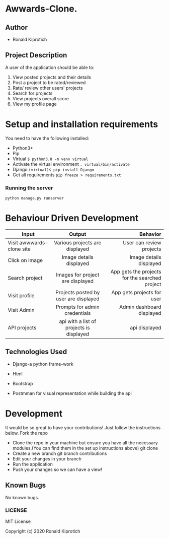 # Awwards-Clone.


## Author
* Ronald Kiprotich

## Project Description
A user of the application should be able to:

1. View posted projects and their details
2. Post a project to be rated/reviewed
3. Rate/ review other users' projects
4. Search for projects
5. View projects overall score
6. View my profile page

# Setup and installation requirements
You need to have the following installed:
* Python3+
* Pip
* Virtual ```$ python3.8 -m venv virtual```
* Activate the virtual environment ```. virtual/bin/activate```
* Django ```(virtual)$ pip install Django```
* Get all requirements ```pip freeze > requirements.txt```

### Running the server
```python manage.py runserver```

# Behaviour Driven Development

| Input        | Output           | Behavior  |
| ------------- |:-------------:| -----:|
| Visit awwwards-clone site| Various projects are displayed  | User can review projects |
| Click on image| Image details displayed | Image details displayed |
| Search project | Images for project are displayed | App gets the projects for the searched project |
| Visit profile | Projects posted by user are displayed | App gets projects for user |
| Visit Admin | Prompts for admin credentials | Admin dashboard displayed |
| API projects | api with a list of projects is displayed | api displayed |

## Technologies Used
* Django-a python frame-work

* Html
* Bootstrap
* Postmman for visual representation while building the api

# Development
It would be so great to have your contributions! Just follow the instructions below.
Fork the repo
* Clone the repo in your machine but ensure you have all the necessary modules.(You can find them in the set up instructions above) git clone
* Create a new branch git branch contributions
* Edit your changes in your branch
* Run the application
* Push your changes so we can have a view!

## Known Bugs
No known bugs.

### LICENSE
MIT License

 Copyright (c) 2020 Ronald Kiprotich